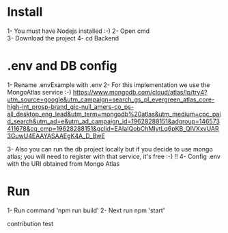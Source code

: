 # Install
1- You must have Nodejs installed :-) 
2- Open cmd  
3- Download the project
4- cd Backend 

# .env and DB config
1- Rename .envExample with .env
2- For this implementation we use the MongoAtlas service :-)
https://www.mongodb.com/cloud/atlas/lp/try4?utm_source=google&utm_campaign=search_gs_pl_evergreen_atlas_core-high-int_prosp-brand_gic-null_amers-co_ps-all_desktop_eng_lead&utm_term=mongodb%20atlas&utm_medium=cpc_paid_search&utm_ad=e&utm_ad_campaign_id=19628288151&adgroup=146573411678&cq_cmp=19628288151&gclid=EAIaIQobChMIytLq6pKB_QIVXxvUAR3GuwU4EAAYASAAEgK4A_D_BwE

3- Also you can run the db project locally but if you decide to use mongo atlas; you will need to register with that service, it's free :-) !!
4- Config .env with the URI obtained from Mongo Atlas  

# Run
1- Run command 'npm run build'
2- Next run npm 'start'

 contribution test
